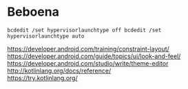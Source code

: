 # Beboena

`
bcdedit /set hypervisorlaunchtype off
bcdedit /set hypervisorlaunchtype auto
`

https://developer.android.com/training/constraint-layout/  
https://developer.android.com/guide/topics/ui/look-and-feel/  
https://developer.android.com/studio/write/theme-editor  
http://kotlinlang.org/docs/reference/  
https://try.kotlinlang.org/  
